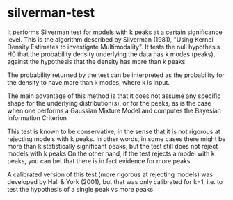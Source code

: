 # silverman-test
It performs Silverman test for models with k peaks at a certain significance level.
This is the algorithm described by Silverman (1981), "Using Kernel Density Estimates to investigate Multimodality".
It tests the null hypothesis H0 that the probability density underlying the data has k modes (peaks), against the hypothesis that the density has more than k peaks.

The probability returned by the test can be interpreted as the probability for the density to have more than k modes, where k is input.

The main advantage of this method is that it does not assume any specific shape for the underlying distribution(s), or for the peaks, as is the case when one performs a Gaussian Mixture Model and computes the Bayesian Information Criterion

This test is known to be conservative, in the sense that it is not rigorous at rejecting models with k peaks.
In other words, in some cases there might be more than k statistically significant peaks, but the test still does not reject models with k peaks
On the other hand, if the test rejects a model with k peaks, you can bet that there is in fact evidence for more peaks.

A calibrated version of this test (more rigorous at rejecting models) was developed by Hall & York (2001), but that was only calibrated for k=1, i.e. to test the hypothesis of a single peak vs more peaks
